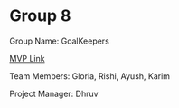 # Group 8
Group Name: GoalKeepers

[MVP Link](http://cs196.cs.illinois.edu)

Team Members: Gloria, Rishi, Ayush, Karim

Project Manager: Dhruv
